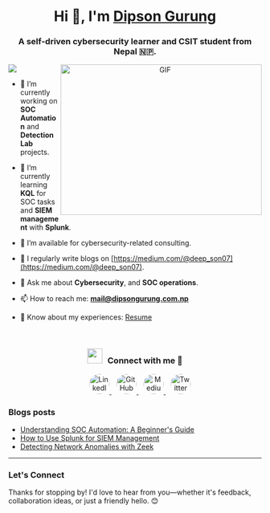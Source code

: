 <h1 align="center">Hi 👋, I'm <a href="https://dipsongurung.com.np" target="blank">Dipson Gurung</a></h1>
<h3 align="center">A self-driven cybersecurity learner and CSIT student from Nepal 🇳🇵.</h3>
<a href="https://www.linkedin.com/in/dipson-gurung-036035284/" /><img src="https://img.shields.io/badge/-LinkedIn-0072b1?&style=for-the-badge&logo=linkedin&logoColor=white" /></a>

<a target="_blank" align="center">
  <img align="right" top="500" height="300" width="400" alt="GIF" src="https://media.giphy.com/media/SWoSkN6DxTszqIKEqv/giphy.gif">
</a>

- 🔭 I’m currently working on **SOC Automation** and **Detection Lab** projects.

- 🌱 I’m currently learning **KQL** for SOC tasks and **SIEM management** with **Splunk**.

- 🤝 I’m available for cybersecurity-related consulting.

- 📝 I regularly write blogs on [https://medium.com/@deep_son07](https://medium.com/@deep_son07).

- 💬 Ask me about **Cybersecurity**, and **SOC operations**.

- 📫 How to reach me: **mail@dipsongurung.com.np**

- 📄 Know about my experiences: [Resume](https://github.com/dipsongurung/Me.io/blob/master/DipsonGurungResume.pdf)

<br/>
<h3 align="center" > <img src="https://media.giphy.com/media/iY8CRBdQXODJSCERIr/giphy.gif" width="30" height="30" style="margin-right: 10px;">Connect with me 🤝 </h3>

<p align="center">

<div align="center" class="icons-social" style="margin-left: 10px;">
    <a style="margin-left: 10px;" target="_blank" href="https://www.linkedin.com/in/dipsongurung/">
        <img src="https://img.icons8.com/ios-filled/50/0077B5/linkedin.png" alt="LinkedIn" style="width: 40px; height: 40px; border-radius: 50%;">
    </a>
    <a style="margin-left: 10px;" target="_blank" href="https://github.com/dipsongurung">
        <img src="https://static.vecteezy.com/system/resources/previews/046/437/248/non_2x/github-logo-transparent-background-free-png.png" alt="GitHub" style="width: 40px; height: 40px; border-radius: 50%;">
    </a>
    <a style="margin-left: 10px;" target="_blank" href="https://medium.com/@deep_son07">
        <img src="https://www.graphicdesignforum.com/uploads/default/original/2X/0/0e58f26a6dd982e7f04d1286defd4320e6d6153b.jpeg" alt="Medium" style="width: 40px; height: 40px; border-radius: 50%;">
    </a>
    <a style="margin-left: 10px;" target="_blank" href="https://twitter.com/dipsongurung">
        <img src="https://seeklogo.com/images/T/twitter-new-logo-8A0C4E0C58-seeklogo.com.png" alt="Twitter" style="width: 40px; height: 40px; border-radius: 50%;">
    </a>
</div>

    
</div>



</p>

### Blogs posts

<!-- BLOG-POST-LIST:START -->

- [Understanding SOC Automation: A Beginner's Guide](https://dev.to/dipsongurung/soc-automation-beginners-guide)
- [How to Use Splunk for SIEM Management](https://dev.to/dipsongurung/how-to-use-splunk-for-siem-management)
- [Detecting Network Anomalies with Zeek](https://dev.to/dipsongurung/detecting-network-anomalies-with-zeek)

<!-- BLOG-POST-LIST:END -->

---

### Let's Connect  
Thanks for stopping by! I'd love to hear from you—whether it's feedback, collaboration ideas, or just a friendly hello. 😊  

